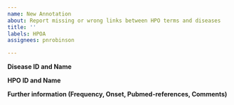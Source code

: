 ```yaml
---
name: New Annotation
about: Report missing or wrong links between HPO terms and diseases
title: ''
labels: HPOA
assignees: pnrobinson

---
```


**Disease ID and Name**

**HPO ID and Name**

**Further information (Frequency, Onset, Pubmed-references, Comments)**
